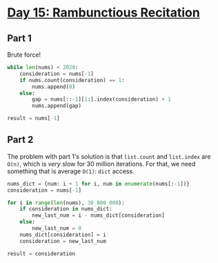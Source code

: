 # [Day 15: Rambunctious Recitation](https://adventofcode.com/2020/day/15)

## Part 1

Brute force!

```py
while len(nums) < 2020:
    consideration = nums[-1]
    if nums.count(consideration) == 1:
        nums.append(0)
    else:
        gap = nums[::-1][1:].index(consideration) + 1
        nums.append(gap)

result = nums[-1]
```

## Part 2

The problem with part 1's solution is that `list.count` and `list.index` are
`O(n)`, which is *very* slow for 30 million iterations. For that, we need
something that is average `O(1)`: `dict` access.

```py
nums_dict = {num: i + 1 for i, num in enumerate(nums[:-1])}
consideration = nums[-1]

for i in range(len(nums), 30_000_000):
    if consideration in nums_dict:
        new_last_num = i - nums_dict[consideration]
    else:
        new_last_num = 0
    nums_dict[consideration] = i
    consideration = new_last_num

result = consideration
```
